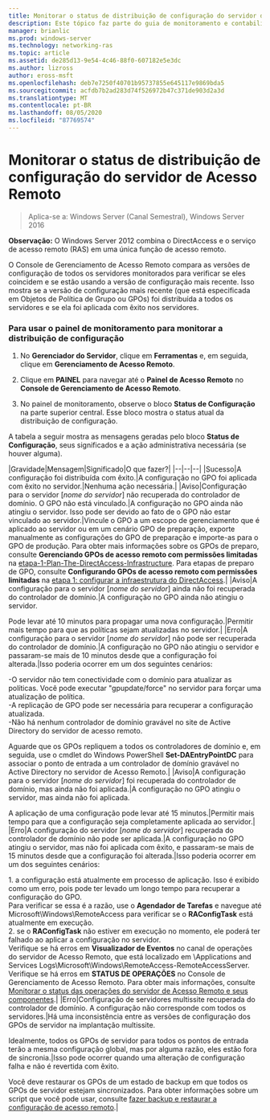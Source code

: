 ```yaml
---
title: Monitorar o status de distribuição de configuração do servidor de Acesso Remoto
description: Este tópico faz parte do guia de monitoramento e contabilidade de acesso remoto no Windows Server 2016.
manager: brianlic
ms.prod: windows-server
ms.technology: networking-ras
ms.topic: article
ms.assetid: de285d13-9e54-4c46-88f0-607182e5e3dc
ms.author: lizross
author: eross-msft
ms.openlocfilehash: deb7e7250f40701b95737855e645117e9869bda5
ms.sourcegitcommit: acfdb7b2ad283d74f526972b47c371de903d2a3d
ms.translationtype: MT
ms.contentlocale: pt-BR
ms.lasthandoff: 08/05/2020
ms.locfileid: "87769574"
---
```

# <a name="monitor-the-configuration-distribution-status-of-the-remote-access-server"></a>Monitorar o status de distribuição de configuração do servidor de Acesso Remoto

>Aplica-se a: Windows Server (Canal Semestral), Windows Server 2016

**Observação:** O Windows Server 2012 combina o DirectAccess e o serviço de acesso remoto (RAS) em uma única função de acesso remoto.

O Console de Gerenciamento de Acesso Remoto compara as versões de configuração de todos os servidores monitorados para verificar se eles coincidem e se estão usando a versão de configuração mais recente. Isso mostra se a versão de configuração mais recente (que está especificada em Objetos de Política de Grupo ou GPOs) foi distribuída a todos os servidores e se ela foi aplicada com êxito nos servidores.

### <a name="to-use-the-monitoring-dashboard-to-monitor-the-configuration-distribution"></a>Para usar o painel de monitoramento para monitorar a distribuição de configuração

1.  No **Gerenciador do Servidor**, clique em **Ferramentas** e, em seguida, clique em **Gerenciamento de Acesso Remoto**.

2.  Clique em **PAINEL** para navegar até o **Painel de Acesso Remoto** no **Console de Gerenciamento de Acesso Remoto**.

3.  No painel de monitoramento, observe o bloco **Status de Configuração** na parte superior central. Esse bloco mostra o status atual da distribuição de configuração.

A tabela a seguir mostra as mensagens geradas pelo bloco **Status de Configuração**, seus significados e a ação administrativa necessária (se houver alguma).

|Gravidade|Mensagem|Significado|O que fazer?|
|--|--|--|
|Sucesso|A configuração foi distribuída com êxito.|A configuração no GPO foi aplicada com êxito no servidor.|Nenhuma ação necessária.|
|Aviso|Configuração para o servidor [*nome do servidor*] não recuperada do controlador de domínio. O GPO não está vinculado.|A configuração no GPO ainda não atingiu o servidor. Isso pode ser devido ao fato de o GPO não estar vinculado ao servidor.|Vincule o GPO a um escopo de gerenciamento que é aplicado ao servidor ou em um cenário GPO de preparação, exporte manualmente as configurações do GPO de preparação e importe-as para o GPO de produção. Para obter mais informações sobre os GPOs de preparo, consulte **Gerenciando GPOs de acesso remoto com permissões limitadas** na [etapa-1-Plan-The-DirectAccess-Infrastructure](../../directaccess/single-server-advanced/Step-1-Plan-the-DirectAccess-Infrastructure.md). Para etapas de preparo de GPO, consulte **Configurando GPOs de acesso remoto com permissões limitadas** na [etapa 1: configurar a infraestrutura do DirectAccess](../../directaccess/single-server-advanced/Step-1-Configuring-DirectAccess-Infrastructure.md).|
|Aviso|A configuração para o servidor [*nome do servidor*] ainda não foi recuperada do controlador de domínio.|A configuração no GPO ainda não atingiu o servidor.<p>Pode levar até 10 minutos para propagar uma nova configuração.|Permitir mais tempo para que as políticas sejam atualizadas no servidor.|
|Erro|A configuração para o servidor [*nome do servidor*] não pode ser recuperada do controlador de domínio.|A configuração no GPO não atingiu o servidor e passaram-se mais de 10 minutos desde que a configuração foi alterada.|Isso poderia ocorrer em um dos seguintes cenários:<p>-O servidor não tem conectividade com o domínio para atualizar as políticas. Você pode executar "gpupdate/force" no servidor para forçar uma atualização de política.<br />-A replicação de GPO pode ser necessária para recuperar a configuração atualizada.<br />-Não há nenhum controlador de domínio gravável no site de Active Directory do servidor de acesso remoto.<p>Aguarde que os GPOs repliquem a todos os controladores de domínio e, em seguida, use o cmdlet do Windows PowerShell **Set-DAEntryPointDC** para associar o ponto de entrada a um controlador de domínio gravável no Active Directory no servidor de Acesso Remoto.|
|Aviso|A configuração para o servidor [*nome do servidor*] foi recuperada do controlador de domínio, mas ainda não foi aplicada.|A configuração no GPO atingiu o servidor, mas ainda não foi aplicada.<p>A aplicação de uma configuração pode levar até 15 minutos.|Permitir mais tempo para que a configuração seja completamente aplicada ao servidor.|
|Erro|A configuração do servidor [*nome do servidor*] recuperada do controlador de domínio não pode ser aplicada.|A configuração no GPO atingiu o servidor, mas não foi aplicada com êxito, e passaram-se mais de 15 minutos desde que a configuração foi alterada.|Isso poderia ocorrer em um dos seguintes cenários:<p>1. a configuração está atualmente em processo de aplicação. Isso é exibido como um erro, pois pode ter levado um longo tempo para recuperar a configuração do GPO.<br />    Para verificar se essa é a razão, use o **Agendador de Tarefas** e navegue até Microsoft\Windows\RemoteAccess para verificar se o **RAConfigTask** está atualmente em execução.<br />2. se o **RAConfigTask** não estiver em execução no momento, ele poderá ter falhado ao aplicar a configuração no servidor.<br />    Verifique se há erros em **Visualizador de Eventos** no canal de operações do servidor de Acesso Remoto, que está localizado em \Applications and Services Logs\Microsoft\Windows\RemoteAccess-RemoteAccessServer.<br />    Verifique se há erros em **STATUS DE OPERAÇÕES** no Console de Gerenciamento de Acesso Remoto. Para obter mais informações, consulte [Monitorar o status das operações do servidor de Acesso Remoto e seus componentes](Monitor-the-operations-status-of-the-Remote-Access-server-and-its-components.md).|
|Erro|Configuração de servidores multissite recuperada do controlador de domínio. A configuração não corresponde com todos os servidores.|Há uma inconsistência entre as versões de configuração dos GPOs de servidor na implantação multissite.<p>Idealmente, todos os GPOs de servidor para todos os pontos de entrada terão a mesma configuração global, mas por alguma razão, eles estão fora de sincronia.|Isso pode ocorrer quando uma alteração de configuração falha e não é revertida com êxito.<p>Você deve restaurar os GPOs de um estado de backup em que todos os GPOs de servidor estejam sincronizados. Para obter informações sobre um script que você pode usar, consulte [fazer backup e restaurar a configuração de acesso remoto](https://gallery.technet.microsoft.com/Back-up-and-Restore-Remote-e157e6a6).|



